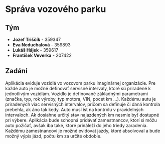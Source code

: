 # Správa vozového parku #

## Tým ##
  * **Jozef Triščík** - 359347
  * **Eva Neduchalová** - 359893
  * **Lukáš Hájek** - 359617
  * **František Veverka** - 207422


## Zadání ##

Aplikácia eviduje vozidlá vo vozovom parku imaginárnej organizácie. Pre každé
auto je možné definovať servisné intervaly, ktoré sú priradené k jednotlivým
vozidlám. Vozidlo je definované základnými parametrami (značka, typ, rok výroby,
typ motora, VIN, pocet km ...). Každému autu je priradených viac servisných
intervalov, pričom sa definuje či daná kontrola prebehla, ak áno tak kedy. Auto
musí íst na kontrolu v pravidelných intervaloch. Ak dosiahne určitý stav
najazdených km nesmie byť dostupné pri výbere. Aplikácia bude schopná pridávať
zamestnancov, ktorí si môžu auto požičať, avšak iba také, ktoré prináleží do
jeho triedy zaradenia. Každému zamestnancovi je možné evidovat jazdy, ktoré
absolvoval a bude možný výpis jázd, počtu km za určité obdobie.